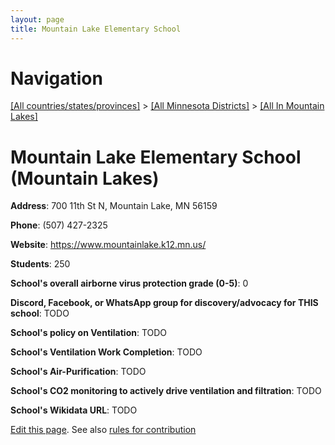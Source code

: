 ```yaml
---
layout: page
title: Mountain Lake Elementary School
---
```

# Navigation

[[All countries/states/provinces]](../../..) > [[All Minnesota Districts]](../..) > [[All In Mountain Lakes]](..)

# Mountain Lake Elementary School (Mountain Lakes)

**Address**: 700 11th St N, Mountain Lake, MN 56159

**Phone**: (507) 427-2325

**Website**: <https://www.mountainlake.k12.mn.us/>

**Students**: 250

**School's overall airborne virus protection grade (0-5)**: 0

**Discord, Facebook, or WhatsApp group for discovery/advocacy for THIS school**: TODO

**School's policy on Ventilation**: TODO

**School's Ventilation Work Completion**: TODO

**School's Air-Purification**: TODO

**School's CO2 monitoring to actively drive ventilation and filtration**: TODO

**School's Wikidata URL**: TODO


[Edit this page](https://github.com/ventilate-schools/MN/edit/main/./Mountain_Lakes/Mountain_Lake_Elementary_School.md). See also [rules for contribution](../../../contribution-rules/)